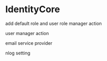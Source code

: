 # IdentityCore
add default role and user
role manager action

user manager action

email service provider

nlog setting
